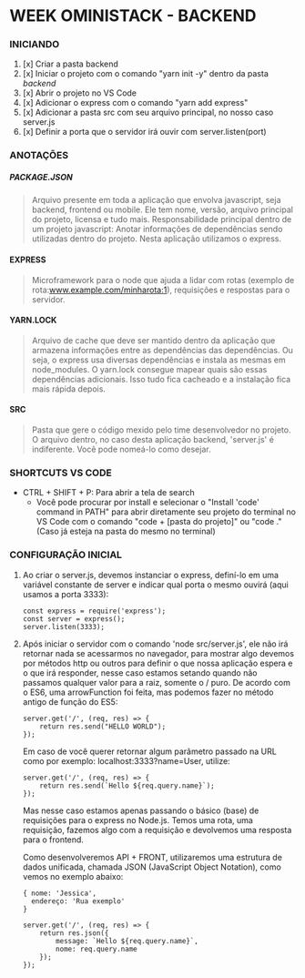 # WEEK OMINISTACK - BACKEND

### INICIANDO

1. [x] Criar a pasta backend
2. [x] Iniciar o projeto com o comando "yarn init -y" dentro da pasta _backend_
3. [x] Abrir o projeto no VS Code
4. [x] Adicionar o express com o comando "yarn add express"
5. [x] Adicionar a pasta src com seu arquivo principal, no nosso caso server.js
6. [x] Definir a porta que o servidor irá ouvir com server.listen(port)



### ANOTAÇÕES

##### PACKAGE.JSON 
> Arquivo presente em toda a aplicação que envolva javascript, seja backend, frontend ou mobile.
> Ele tem nome, versão, arquivo principal do projeto, licensa e tudo mais. 
> Responsabilidade principal dentro de um projeto javascript: Anotar informações de dependências sendo utilizadas dentro do projeto. 
> Nesta aplicação utilizamos o express.

#### EXPRESS
> Microframework para o node que ajuda a lidar com rotas (exemplo de rota:www.example.com/minharota:1), requisições e respostas para o servidor.

#### YARN.LOCK
> Arquivo de cache que deve ser mantido dentro da aplicação que armazena informações entre as dependências das dependências. Ou seja, o express usa diversas dependências e instala as mesmas em node_modules. O yarn.lock consegue mapear quais são essas dependências adicionais. Isso tudo fica cacheado e a instalação fica mais rápida depois.

#### SRC 
> Pasta que gere o código mexido pelo time desenvolvedor no projeto. O arquivo dentro, no caso desta aplicação backend, 'server.js' é indiferente. Você pode nomeá-lo como desejar.

### SHORTCUTS VS CODE 
- CTRL + SHIFT + P: Para abrir a tela de search
    - Você pode procurar por install e selecionar o "Install 'code' command in PATH" para abrir diretamente seu projeto do terminal no VS Code com o comando "code + [pasta do projeto]" ou "code ." (Caso já esteja na pasta do mesmo no terminal)


### CONFIGURAÇÃO INICIAL

1. Ao criar o server.js, devemos instanciar o express, definí-lo em uma variável constante de server e indicar qual porta o mesmo ouvirá (aqui usamos a porta 3333):
    ```
    const express = require('express');
    const server = express();
    server.listen(3333);
    ```

2. Após iniciar o servidor com o comando 'node src/server.js', ele não irá retornar nada se acessarmos no navegador, para mostrar algo devemos por métodos http ou outros para definir o que nossa aplicação espera e o que irá responder, nesse caso estamos setando quando não passamos qualquer valor para a raiz, somente o / puro. De acordo com o ES6, uma arrowFunction foi feita, mas podemos fazer no método antigo de função do ES5: 
    ```
    server.get('/', (req, res) => {
        return res.send("HELLO WORLD");
    });
    ```
    Em caso de você querer retornar algum parâmetro passado na URL como por exemplo: localhost:3333?name=User, utilize: 
    ```
    server.get('/', (req, res) => {
        return res.send(`Hello ${req.query.name}`);
    });
    ```
    Mas nesse caso estamos apenas passando o básico (base) de requisições para o express no Node.js. Temos uma rota, uma requisição, fazemos algo com a requisição e devolvemos uma resposta para o frontend. 

    Como desenvolveremos API + FRONT, utilizaremos uma estrutura de dados unificada, chamada JSON (JavaScript Object Notation), como vemos no exemplo abaixo:
    ```
    { nome: 'Jessica',
      endereço: 'Rua exemplo'
    }
    ```

    ```
    server.get('/', (req, res) => {
        return res.json({ 
            message: `Hello ${req.query.name}`, 
            nome: req.query.name
        });
    });
    ```


